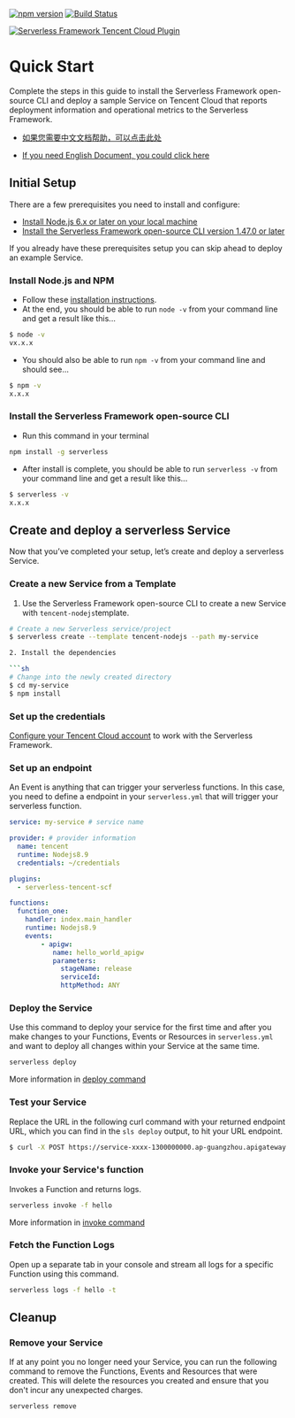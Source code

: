 [![npm version](https://badge.fury.io/js/serverless-tencent-scf.svg)](https://badge.fury.io/js/serverless-tencent-scf)
[![Build Status](https://api.travis-ci.org/serverless-tencent/serverless-tencent-scf.svg?branch=testing)](https://api.travis-ci.org/serverless-tencent/serverless-tencent-scf)

[![Serverless Framework Tencent Cloud Plugin](https://s3.amazonaws.com/assets.general.serverless.com/framework_plugin_tencent/readme-provider-tencent-serverless.png)](http://serverless.com)




# Quick Start

Complete the steps in this guide to install the Serverless Framework open-source CLI and deploy a sample Service on Tencent Cloud that reports deployment information and operational metrics to the Serverless Framework.

* [如果您需要中文文档帮助，可以点击此处](./docs/zh)
  
* [If you need English Document, you could click here](./docs/en)

## Initial Setup

There are a few prerequisites you need to install and configure:

- [Install Node.js 6.x or later on your local machine](#install-nodejs-and-npm)
- [Install the Serverless Framework open-source CLI version 1.47.0 or later](#install-the-serverless-framework-open-source-cli)

If you already have these prerequisites setup you can skip ahead to deploy an example Service.

### Install Node.js and NPM

- Follow these [installation instructions](https://nodejs.org/en/download/).
- At the end, you should be able to run `node -v` from your command line and get a result like this...

```sh
$ node -v
vx.x.x
```

- You should also be able to run `npm -v` from your command line and should see...

```sh
$ npm -v
x.x.x
```

### Install the Serverless Framework open-source CLI

- Run this command in your terminal

```sh
npm install -g serverless
```

- After install is complete, you should be able to run `serverless -v` from your command line and get a result like this...

```sh
$ serverless -v
x.x.x
```

## Create and deploy a serverless Service

Now that you’ve completed your setup, let’s create and deploy a serverless Service.

### Create a new Service from a Template

1. Use the Serverless Framework open-source CLI to create a new Service with `tencent-nodejs`template.

```sh
# Create a new Serverless service/project
$ serverless create --template tencent-nodejs --path my-service

2. Install the dependencies

```sh
# Change into the newly created directory
$ cd my-service
$ npm install
```

### Set up the credentials

[Configure your Tencent Cloud account](./docs/en/credentials.md) to work with the Serverless Framework.

### Set up an endpoint

An Event is anything that can trigger your serverless functions. In this case, you need to define a endpoint in your `serverless.yml` that will trigger your serverless function.

```yaml
service: my-service # service name

provider: # provider information
  name: tencent
  runtime: Nodejs8.9
  credentials: ~/credentials

plugins:
  - serverless-tencent-scf

functions:
  function_one:
    handler: index.main_handler
    runtime: Nodejs8.9
    events:
        - apigw:
           name: hello_world_apigw
           parameters:
             stageName: release
             serviceId:
             httpMethod: ANY
```

### Deploy the Service

Use this command to deploy your service for the first time and after you make changes to your Functions, Events or Resources in `serverless.yml` and want to deploy all changes within your Service at the same time.

```bash
serverless deploy
```
More information in [deploy command](./docs/en/deploy.md)

### Test your Service

Replace the URL in the following curl command with your returned endpoint URL, which you can find in the `sls deploy` output, to hit your URL endpoint.

```bash
$ curl -X POST https://service-xxxx-1300000000.ap-guangzhou.apigateway.myqcloud.com/release/
```

### Invoke your Service's function

Invokes a Function and returns logs.

```bash
serverless invoke -f hello
```
More information in [invoke command](./docs/en/invoke.md)

### Fetch the Function Logs

Open up a separate tab in your console and stream all logs for a specific Function using this command.

```bash
serverless logs -f hello -t
```

## Cleanup

### Remove your Service

If at any point you no longer need your Service, you can run the following command to remove the Functions, Events and Resources that were created. This will delete the resources you created and ensure that you don't incur any unexpected charges. 

```sh
serverless remove
```
